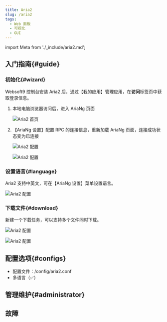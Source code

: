```yaml
---
title: Aria2
slug: /aria2
tags:
  - Web 面板
  - 可视化
  - GUI
---
```


import Meta from './_include/aria2.md';

<Meta name="meta" />

## 入门指南{#guide}

### 初始化{#wizard}

Websoft9 控制台安装 Aria2 后，通过【我的应用】管理应用，在**访问**标签页中获取登录信息。

1. 本地电脑浏览器访问后，进入 AriaNg 页面

   ![Aria2 首页](https://libs.websoft9.com/Websoft9/DocsPicture/zh/aria2/aria2-init-websoft9.png)

2. 【AriaNg 设置】配置 RPC 的连接信息，重新加载 AriaNg 页面，连接成功状态变为已连接

   ![Aria2 配置](https://libs.websoft9.com/Websoft9/DocsPicture/zh/aria2/aria2-rpc-websoft9.png)

   ![Aria2 配置](https://libs.websoft9.com/Websoft9/DocsPicture/zh/aria2/aria2-connectok-websoft9.png)

### 设置语言{#language}

Aria2 支持中英文，可在【AriaNg 设置】菜单设置语言。

   ![Aria2 配置](https://libs.websoft9.com/Websoft9/DocsPicture/zh/aria2/aria2-language-websoft9.png)

### 下载文件{#download}

新建一个下载任务，可以支持多个文件同时下载。

   ![Aria2 配置](https://libs.websoft9.com/Websoft9/DocsPicture/zh/aria2/aria2-download-websoft9.png)

   ![Aria2 配置](https://libs.websoft9.com/Websoft9/DocsPicture/zh/aria2/aria2-downloadok-websoft9.png)

## 配置选项{#configs}

- 配置文件：/config/aria2.conf
- 多语言（✅）

## 管理维护{#administrator}

## 故障

